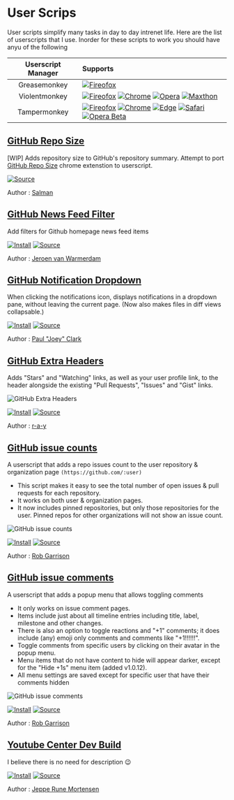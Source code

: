 # User Scrips

User scripts simplify many tasks in day to day intrenet life. Here are the list of userscripts that I use. Inorder for these scripts to work you should have anyu of the following

| Userscript Manager | Supports |
|:-----------------:|:-------|
| Greasemonkey      | [![Fireofox][firefox-logo]][gm-firefox] |
| Violentmonkey     | [![Fireofox][firefox-logo]][vm-firefox] [![Chrome][chrome-logo]][vm-chrome] [![Opera][opera-logo]][vm-opera] [![Maxthon][maxthon-logo]][vm-maxthon] |
| Tampermonkey      | [![Fireofox][firefox-logo]][tm-firefox] [![Chrome][chrome-logo]][tm-chrome] [![Edge][edge-logo]][tm-edge] [![Safari][safari-logo]][tm-safari] [![Opera Beta][opera-beta-logo]][tm-opera-beta] |

[chrome-logo]: https://raw.githubusercontent.com/alrra/browser-logos/master/src/chrome/chrome_24x24.png
[firefox-logo]: https://raw.githubusercontent.com/alrra/browser-logos/master/src/firefox/firefox_24x24.png
[edge-logo]: https://raw.githubusercontent.com/alrra/browser-logos/master/src/edge/edge_24x24.png
[safari-logo]: https://raw.githubusercontent.com/alrra/browser-logos/master/src/safari/safari_24x24.png
[opera-logo]: https://raw.githubusercontent.com/alrra/browser-logos/master/src/opera/opera_24x24.png
[maxthon-logo]: https://raw.githubusercontent.com/alrra/browser-logos/master/src/maxthon/maxthon_24x24.png
[opera-beta-logo]: https://raw.githubusercontent.com/alrra/browser-logos/master/src/opera-beta/opera-beta_24x24.png

[gm-firefox]: https://addons.mozilla.org/en-US/firefox/addon/greasemonkey/
[vm-firefox]: https://addons.mozilla.org/firefox/addon/violentmonkey
[vm-chrome]: https://chrome.google.com/webstore/detail/violentmonkey/jinjaccalgkegednnccohejagnlnfdag
[vm-opera]: https://github.com/violentmonkey/violentmonkey-oex
[vm-maxthon]: https://github.com/violentmonkey/violentmonkey-mx
[tm-firefox]: https://addons.mozilla.org/en-US/firefox/addon/tampermonkey/
[tm-chrome]: https://chrome.google.com/webstore/detail/dhdgffkkebhmkfjojejmpbldmpobfkfo
[tm-edge]: https://www.microsoft.com/store/apps/9NBLGGH5162S
[tm-safari]: https://safari.tampermonkey.net/tampermonkey.safariextz
[tm-opera-beta]: https://addons.opera.com/en/extensions/details/tampermonkey-beta/

## [GitHub Repo Size]

[WIP] Adds repository size to GitHub's repository summary. Attempt to port [GitHub Repo Size](https://github.com/harshjv/github-repo-sizehttps://github.com/harshjv/github-repo-size) chrome extenstion to userscript.

[![Source]](https://github.com/salmanulfarzy/userscripts/blob/master/GitHub_Repo_Size.user.js)

Author : [Salman]

## [GitHub News Feed Filter]

Add filters for Github homepage news feed items

[![Install]](https://github.com/jerone/UserScripts/raw/master/Github_News_Feed_Filter/Github_News_Feed_Filter.user.js)
[![Source]](https://github.com/jerone/UserScripts/blob/master/Github_News_Feed_Filter/Github_News_Feed_Filter.user.js)

Author : [Jeroen van Warmerdam]

## [GitHub Notification Dropdown]

When clicking the notifications icon, displays notifications in a dropdown pane, without leaving the current page.  (Now also makes files in diff views collapsable.)

[![Install]](https://openuserjs.org/install/joeytwiddle/Github_Notifications_Dropdown.user.js)
[![Source]](https://openuserjs.org/scripts/joeytwiddle/Github_Notifications_Dropdown/source)

Author : [Paul "Joey" Clark]

## [GitHub Extra Headers]

Adds "Stars" and "Watching" links, as well as your user profile link, to the header alongside the existing "Pull Requests", "Issues" and "Gist" links.

![GitHub Extra Headers](https://i.imgur.com/JPYYaRF.png)

[![Install]](https://greasyfork.org/scripts/3139-github-com-extra-header-links/code/Githubcom%20-%20Extra%20header%20links.user.js)
[![Source]](https://greasyfork.org/en/scripts/3139-github-com-extra-header-links/code)

Author : [r-a-y]

## [GitHub issue counts]

A userscript that adds a repo issues count to the user repository & organization page `(https://github.com/:user)`

- This script makes it easy to see the total number of open issues & pull requests for each repository.
- It works on both user & organization pages.
- It now includes pinned repositories, but only those repositories for the user. Pinned repos for other organizations will not show an issue count.

![GitHub issue counts](https://cloud.githubusercontent.com/assets/136959/21301601/af93bbac-c574-11e6-88d4-691d66a04f21.gif)

[![Install]](https://raw.githubusercontent.com/Mottie/GitHub-userscripts/master/github-issue-counts.user.js)
[![Source]](https://github.com/Mottie/GitHub-userscripts/wiki/GitHub-issue-counts)

Author : [Rob Garrison]

## [GitHub issue comments]

A userscript that adds a popup menu that allows toggling comments

 - It only works on issue comment pages.
 - Items include just about all timeline entries including title, label, milestone and other changes.
 - There is also an option to toggle reactions and "+1" comments; it does include (any) emoji only comments and comments like "+1!!!!!!".
 - Toggle comments from specific users by clicking on their avatar in the popup menu.
 - Menu items that do not have content to hide will appear darker, except for the "Hide +1s" menu item (added v1.0.12).
 - All menu settings are saved except for specific user that have their comments hidden

![GitHub issue comments](https://cloud.githubusercontent.com/assets/136959/14270698/465e0108-fab6-11e5-9932-b7de2cbdc36d.gif)

[![Install]](https://raw.githubusercontent.com/Mottie/GitHub-userscripts/master/github-issue-comments.user.js)
[![Source]](https://github.com/Mottie/GitHub-userscripts/wiki/GitHub-issue-comments)

Author : [Rob Garrison]

## [Youtube Center Dev Build]

I believe there is no need for description :wink:

[![Install]](https://github.com/YePpHa/YouTubeCenter/raw/master/dist/YouTubeCenter.user.js)
[![Source]](https://github.com/YePpHa/YouTubeCenter/wiki/Developer-Version)

Author : [Jeppe Rune Mortensen]

<!------------------------>
<!----------Links--------->
<!------------------------>

<!----------Scripts--------->
[GitHub issue comments]: https://github.com/Mottie/GitHub-userscripts/wiki/GitHub-issue-comments
[GitHub Repo Size]: https://github.com/salmanulfarzy/userscript
[GitHub News Feed Filter]: https://github.com/jerone/UserScripts/tree/master/Github_News_Feed_Filter
[GitHub Notification Dropdown]: https://openuserjs.org/scripts/joeytwiddle/Github_Notifications_Dropdown
[GitHub Extra Headers]: https://greasyfork.org/en/scripts/3139-github-com-extra-header-links
[GitHub issue counts]: https://github.com/Mottie/GitHub-userscripts/wiki/GitHub-issue-counts
[GitHub issue comments]: https://github.com/Mottie/GitHub-userscripts/wiki/GitHub-issue-comments
[Youtube Center Dev Build]: https://github.com/YePpHa/YouTubeCenter

<!----------Badges--------->
[Install]: https://img.shields.io/badge/-Install-brightgreen.svg
[Source]: https://img.shields.io/badge/-source-blue.svg

<!----------Authors--------->
[Salman]: https://github.com/salmanulfarzy
[Jeroen van Warmerdam]: https://github.com/jerone
[Paul "Joey" Clark]: https://github.com/joeytwiddle
[r-a-y]: https://greasyfork.org/en/users/3121-r-a-y
[Rob Garrison]: https://github.com/Mottie
[Jeppe Rune Mortensen]: https://github.com/YePpHa
